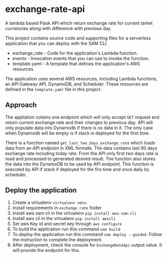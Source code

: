 # exchange-rate-api

A lambda based Flask API which return exchange rate for current tarket curriencies along with difference with previous day.

This project contains source code and supporting files for a serverless application that you can deploy with the SAM CLI.

- exchange_rate - Code for the application's Lambda function.
- events - Invocation events that you can use to invoke the function.
- template.yaml - A template that defines the application's AWS resources.

The application uses several AWS resources, including Lambda functions, an API Gateway API, DynamoDB, and Scheduler. These resources are defined in the `template.yaml` file in this project.

## Approach
The appliation cotains one endpoint which will only accept `GET` request and return current exchange rate and their changes to previous day. API will only populate data into Dynamodb if there is no data in it. The only case when Dynamodb will be empty is if stack is deployed for the first time.

There is a function named `get_last_two_days_exchange_rate` which loads data from an API endpoint in XML formate. The data contains last 90 days exchange rate including today rate. From the API only first two days rate is read and processed to generated desired result. The function also stores the data into the DynamoDB to be used by API endpoint. This function is executed by API if stack if deployed for the firs time and once daily by scheduler.



## Deploy the application

1. Create a virtualenv `virtualenv venv`.
2. Install requirements in `exchange_rate` folder.
3. Install aws sam cli in the virtualenv `pip install aws-sam-cli`
4. Install aws cli in the virtualenv `pip install awscli`
5. Set aws Key id and secret key through `aws configure`
6. To build the application run this command `sam build`
7. To deploy the application run this command `sam deploy --guided`. Follow the instruction to complete the deployment.
8. After deployment, check the console for `ExchangeRateApi` output value. It will provide the endpoint for this.
